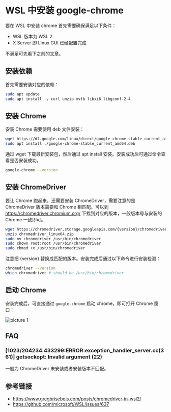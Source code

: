 # WSL 中安装 google-chrome

要在 WSL 中安装 chrome 首先需要确保满足以下条件：

-   WSL 版本为 WSL 2
-   X Server 即 Linux GUI 已经配置完成

不满足可先看下之前的文章。

## 安装依赖

首先需要安装对应的依赖：

```bash
sudo apt update
sudo apt install -y curl unzip xvfb libxi6 libgconf-2-4
```

## 安装 Chrome

安装 Chrome 需要使用 deb 文件安装：

```bash
wget https://dl.google.com/linux/direct/google-chrome-stable_current_amd64.deb
sudo apt install ./google-chrome-stable_current_amd64.deb
```

通过 wget 下载最新安装包，然后通过 apt install 安装。安装成功后可通过命令查看是否安装成功。

```bash
google-chrome --version
```

## 安装 ChromeDriver

要让 Chrome 跑起来，还需要安装 ChromeDriver，需要注意的是 ChromeDriver 版本需要和 Chrome 相匹配。可以到 https://chromedriver.chromium.org/ 下找到对应的版本，一般版本号与安装的 Chrome 一致即可。

```bash
wget https://chromedriver.storage.googleapis.com/{version}/chromedriver_linux64.zip
unzip chromedriver_linux64.zip
sudo mv chromedriver /usr/bin/chromedriver
sudo chown root:root /usr/bin/chromedriver
sudo chmod +x /usr/bin/chromedriver
```

注意把 {version} 替换成匹配的版本。安装完成后通过以下命令进行安装检测：

```bash
chromedriver --version
which chromedriver # should be /usr/bin/chromedriver
```

## 启动 Chrome

安装完成后，可直接通过 `google-chrome` 启动 chrome，即可打开 Chrome 窗口：

![picture 1](/image/blog-wsl-chrome-38.png)

## FAQ

### [1023/204234.433299:ERROR:exception_handler_server.cc(361)] getsockopt: Invalid argument (22)

一般为 ChromeDriver 未安装或者安装版本不匹配。

## 参考链接

-   https://www.gregbrisebois.com/posts/chromedriver-in-wsl2/
-   https://github.com/microsoft/WSL/issues/637
